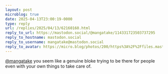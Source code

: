 ```yaml
---
layout: post
microblog: true
date: 2025-04-13T23:00:19-0000
type: reply
url: /replies/2025/04/13/62160160.html
reply_to_url: https://mastodon.social/@mangatake/114331723503737295
reply_to_hostname: mastodon.social
reply_to_username: mangatake@mastodon.social
reply_to_avatar: https://micro.blog/photos/200/https%3A%2F%2Ffiles.mastodon.social%2Faccounts%2Favatars%2F114%2F173%2F065%2F093%2F931%2F236%2Foriginal%2F9da586dc14c621ee.jpg
---
```

<p><span class="h-card"><a href="https://micro.blog/mangatake@mastodon.social" class="u-url mention">@mangatake</a></span> you seem like a genuine bloke trying to be there for people even with your own things to take care of.</p>
